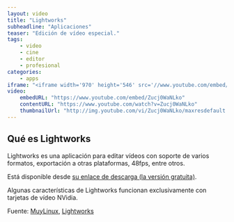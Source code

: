```yaml
---
layout: video
title: "Lightworks"
subheadline: "Aplicaciones"
teaser: "Edición de vídeo especial."
tags:
    - video
    - cine
    - editor
    - profesional
categories:
    - apps
iframe: "<iframe width='970' height='546' src='//www.youtube.com/embed/Zucj0WaNLko' frameborder='0' allowfullscreen></iframe>"
video:
    embedURL: "https://www.youtube.com/embed/Zucj0WaNLko"
    contentURL: "https://www.youtube.com/watch?v=Zucj0WaNLko"
    thumbnailUrl: "http://img.youtube.com/vi/Zucj0WaNLko/maxresdefault.jpg"
---
```

<!--more-->

## Qué es Lightworks

Lightworks es una aplicación para editar vídeos con soporte de varios formatos, exportación a otras plataformas, 48fps, entre otros.

Está disponible desde [su enlace de descarga (la versión gratuita)](https://www.lwks.com/index.php?option=com_lwks&view=download&Itemid=206).

Algunas características de Lightworks funcionan exclusivamente con tarjetas de vídeo NVidia.

Fuente: [MuyLinux](http://www.muylinux.com/2017/04/06/lightworks-14-0), [Lightworks](https://www.lwks.com/index.php?option=com_content&view=article&id=98&Itemid=209)